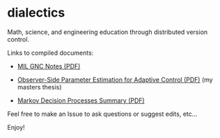 # dialectics
Math, science, and engineering education through distributed version control.

Links to compiled documents:

- [MIL GNC Notes (PDF)](https://drive.google.com/open?id=1zyQBhEKoxeEmgvIFYeyVt2m0XVV-EU5y)

- [Observer-Side Parameter Estimation for Adaptive Control (PDF)](https://drive.google.com/open?id=1woJI8Av9spGbQJXcC4oWuOK497Ples-S) (my masters thesis)

- [Markov Decision Processes Summary (PDF)](https://drive.google.com/open?id=1wDVDhhO1mXzu3FzD1IyftypRdU6i3xQL)

Feel free to make an Issue to ask questions or suggest edits, etc...

Enjoy!
